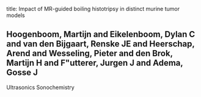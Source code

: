 title: Impact of MR-guided boiling histotripsy in distinct murine tumor models

## Hoogenboom, Martijn and Eikelenboom, Dylan C and van den Bijgaart, Renske JE and Heerschap, Arend and Wesseling, Pieter and den Brok, Martijn H and F"utterer, Jurgen J and Adema, Gosse J
Ultrasonics Sonochemistry


